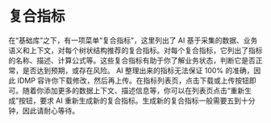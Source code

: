 # 复合指标

在“基础库”之下，有一项菜单“复合指标”，这里列出了 AI 基于采集的数据、业务语义和上下文，对每个树状结构推荐的复合指标。对每个复合指标，它列出了指标的名称、描述、计算公式等。这些复合指标有助于你了解业务状态，判断它是否正常，是否达到预期，或存在风险。
AI 整理出来的指标无法保证 100% 的准确，因此 IDMP 容许你下载修改，然后再上传。在指标列表页，点击下载或上传按钮即可。随着你添加更多的数据上下文、描述信息等，你可以在列表页点击“重新生成”按钮，要求 AI 重新生成新的复合指标。生成新的复合指标一般需要五到十分钟，因此请耐心等待。
